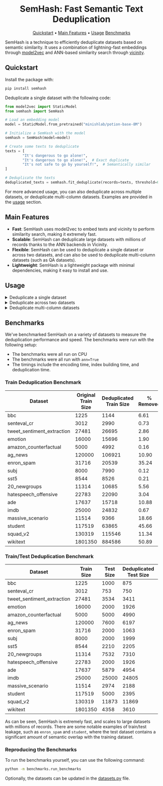 
<div align="center">

# SemHash: Fast Semantic Text Deduplication


[Quickstart](#quickstart) •
[Main Features](#main-features) •
[Usage](#usage)
[Benchmarks](#benchmarks)

</div>


SemHash is a technique to efficiently deduplicate datasets based on semantic similarity. It uses a combination of lightning-fast embeddings through [model2vec](https://github.com/MinishLab/model2vec) and ANN-based similarity search through [vicinity](https://github.com/MinishLab/vicinity).



## Quickstart

Install the package with:
```bash
pip install semhash
```

Deduplicate a single dataset with the following code:

```python
from model2vec import StaticModel
from semhash import SemHash

# Load an embedding model
model = StaticModel.from_pretrained("minishlab/potion-base-8M")

# Initialize a SemHash with the model
semhash = SemHash(model=model)

# Create some texts to deduplicate
texts = [
        "It's dangerous to go alone!",
        "It's dangerous to go alone!",  # Exact duplicate
        "It's not safe to go by yourself!",  # Semantically similar
]

# Deduplicate the texts
deduplicated_texts = semhash.fit_deduplicate(records=texts, threshold=0.5)
```

For more advanced usage, you can also deduplicate across multiple datasets, or deduplicate multi-column datasets. Examples are provided in the [usage](#usage) section.


## Main Features

- **Fast**: SemHash uses model2vec to embed texts and vicinity to perform similarity search, making it extremely fast.
- **Scalable**: SemHash can deduplicate large datasets with millions of records thanks to the ANN backends in Vicinity.
- **Flexible**: SemHash can be used to deduplicate a single dataset or across two datasets, and can also be used to deduplicate multi-column datasets (such as QA datasets).
- **Lightweight**: SemHash is a lightweight package with minimal dependencies, making it easy to install and use.

## Usage

<details>
<summary>  Deduplicate a single dataset </summary>
<br>

The following code snippet shows how to deduplicate a single dataset using SemHash:

```python
from model2vec import StaticModel
from semhash import SemHash

# Load an embedding model
model = StaticModel.from_pretrained("minishlab/potion-base-8M")

# Initialize a SemHash with the model
semhash = SemHash(model=model)

# Create some texts to deduplicate
texts = [
        "It's dangerous to go alone!",
        "It's dangerous to go alone!",  # Exact duplicate
        "It's not safe to go by yourself!",  # Semantically similar
]

# Deduplicate the texts
deduplicated_texts = semhash.fit_deduplicate(records=texts, threshold=0.5)
```
</details>

<details>
<summary>  Deduplicate across two datasets </summary>
<br>

The following code snippet shows how to deduplicate across two datasets using SemHash (in this example, a training and test dataset):

```python
from model2vec import StaticModel
from semhash import SemHash

# Load an embedding model
model = StaticModel.from_pretrained("minishlab/potion-base-8M")

# Initialize a SemHash with the model
semhash = SemHash(model=model)

# Create some texts to deduplicate
train = [
    "It's dangerous to go alone!",
    "It's a secret to everybody.",
    "Ganondorf has invaded Hyrule!",
]
test = [
    "It's dangerous to go alone!",  # Exact duplicate
    "It's not safe to go by yourself!",  # Semantically similar
    "The master sword seals the darkness",
]

# Fit on the training data
semhash.fit(records=train)
# Deduplicate the test data against the training data
deduplicated_texts = semhash.deduplicate(records=test, threshold=0.5)
```

</details>

<details>
<summary>  Deduplicate multi-column datasets </summary>
<br>

The following code snippet shows how to deduplicate multi-column datasets using SemHash (in this example, a QA dataset with questions, contexts, and answers):

```python
from model2vec import StaticModel
from semhash import SemHash

# Load an embedding model
model = StaticModel.from_pretrained("minishlab/potion-base-8M")

# Initialize a SemHash with the model and columns to deduplicate
semhash = SemHash(model=model, columns=["question", "context", "answer"])

# Create some texts to deduplicate
records = [
    {"question": "What is the hero's name?", "context": "The hero is Link", "answer": "Link"},
    {"question": "What is the hero's name?", "context": "The hero is Link", "answer": "Link"},  # Exact duplicate
    {
        "question": "Who is the protagonist?",
        "context": "In this story, Link is the hero",
        "answer": "Link",
    },  # Semantically similar
    {"question": "Who is the princess?", "context": "The princess is Zelda", "answer": "Zelda"},
]

# Deduplicate the records
deduplicated_records = semhash.fit_deduplicate(records=records, threshold=0.5)
```

</details>

## Benchmarks

We've benchmarked SemHash on a variety of datasets to measure the deduplication performance and speed. The benchmarks were run with the following setup:
- The benchmarks were all run on CPU
- The benchmarks were all run with `ann=True`
- The timings include the encoding time, index building time, and deduplication time.

### Train Deduplication Benchmark

| Dataset | Original Train Size | Deduplicated Train Size | % Removed | Deduplication Time (s) |
| --- | --- | --- | --- | --- |
| bbc | 1225 | 1144 | 6.61 | 0.23 |
| senteval_cr | 3012 | 2990 | 0.73 | 0.13 |
| tweet_sentiment_extraction | 27481 | 26695 | 2.86 | 1.64 |
| emotion | 16000 | 15696 | 1.90 | 0.66 |
| amazon_counterfactual | 5000 | 4992 | 0.16 | 0.31 |
| ag_news | 120000 | 106921 | 10.90 | 4.21 |
| enron_spam | 31716 | 20539 | 35.24 | 1.57 |
| subj | 8000 | 7990 | 0.12 | 0.57 |
| sst5 | 8544 | 8526 | 0.21 | 0.55 |
| 20_newgroups | 11314 | 10685 | 5.56 | 0.69 |
| hatespeech_offensive | 22783 | 22090 | 3.04 | 0.84 |
| ade | 17637 | 15718 | 10.88 | 0.68 |
| imdb | 25000 | 24832 | 0.67 | 1.65 |
| massive_scenario | 11514 | 9366 | 18.66 | 0.43 |
| student | 117519 | 63865 | 45.66 | 4.18 |
| squad_v2 | 130319 | 115546 | 11.34 | 11.20 |
| wikitext | 1801350 | 884586 | 50.89 | 56.11 |


### Train/Test Deduplication Benchmark

| Dataset | Train Size | Test Size | Deduplicated Test Size | % Removed | Deduplication Time (s) |
| --- | --- | --- | --- | --- | --- |
| bbc | 1225 | 1000 | 875 | 12.50 | 0.39 |
| senteval_cr | 3012 | 753 | 750 | 0.40 | 0.11 |
| tweet_sentiment_extraction | 27481 | 3534 | 3411 | 3.48 | 0.86 |
| emotion | 16000 | 2000 | 1926 | 3.70 | 0.56 |
| amazon_counterfactual | 5000 | 5000 | 4990 | 0.20 | 0.48 |
| ag_news | 120000 | 7600 | 6197 | 18.46 | 3.38 |
| enron_spam | 31716 | 2000 | 1063 | 46.85 | 1.98 |
| subj | 8000 | 2000 | 1999 | 0.05 | 0.58 |
| sst5 | 8544 | 2210 | 2205 | 0.23 | 0.56 |
| 20_newgroups | 11314 | 7532 | 7310 | 2.95 | 2.26 |
| hatespeech_offensive | 22783 | 2000 | 1926 | 3.70 | 0.72 |
| ade | 17637 | 5879 | 4954 | 15.73 | 0.82 |
| imdb | 25000 | 25000 | 24805 | 0.78 | 2.65 |
| massive_scenario | 11514 | 2974 | 2188 | 26.43 | 0.43 |
| student | 117519 | 5000 | 2395 | 52.10 | 3.02 |
| squad_v2 | 130319 | 11873 | 11869 | 0.03 | 9.11 |
| wikitext | 1801350 | 4358 | 3610 | 17.16 | 36.10 |


As can be seen, SemHash is extremely fast, and scales to large datasets with millions of records. There are some notable examples of train/test leakage, such as `enron_spam` and `student`, where the test dataset contains a significant amount of semantic overlap with the training dataset.

### Reproducing the Benchmarks

To run the benchmarks yourself, you can use the following command:

```bash
python -m benchmarks.run_benchmarks
```
Optionally, the datasets can be updated in the [datasets.py](https://github.com/MinishLab/semhash/blob/main/benchmarks/datasets.py) file.
